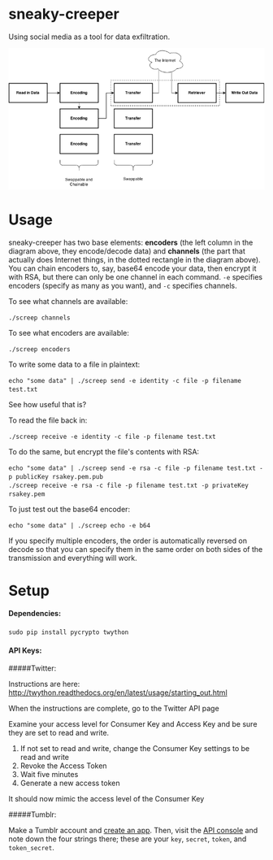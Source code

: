 # sneaky-creeper
Using social media as a tool for data exfiltration.

![diagram](sneaky_creeper_diagram.png)

Usage
=====

sneaky-creeper has two base elements: **encoders** (the left column in the diagram above, they encode/decode data) and **channels** (the part that actually does Internet things, in the dotted rectangle in the diagram above). You can chain encoders to, say, base64 encode your data, then encrypt it with RSA, but there can only be one channel in each command. `-e` specifies encoders (specify as many as you want), and `-c` specifies channels.

To see what channels are available:

`./screep channels`

To see what encoders are available:

`./screep encoders`

To write some data to a file in plaintext:

`echo "some data" | ./screep send -e identity -c file -p filename test.txt`

See how useful that is?

To read the file back in:

`./screep receive -e identity -c file -p filename test.txt`

To do the same, but encrypt the file's contents with RSA:

`echo "some data" | ./screep send -e rsa -c file -p filename test.txt -p publicKey rsakey.pem.pub`  
`./screep receive -e rsa -c file -p filename test.txt -p privateKey rsakey.pem`

To just test out the base64 encoder:

`echo "some data" | ./screep echo -e b64`

If you specify multiple encoders, the order is automatically reversed on decode so that you can specify them in the same order on both sides of the transmission and everything will work.


Setup
=====

#### Dependencies:

`sudo pip install pycrypto twython`

#### API Keys:

#####Twitter:

Instructions are here: http://twython.readthedocs.org/en/latest/usage/starting_out.html

When the instructions are complete, go to the Twitter API page

Examine your access level for Consumer Key and Access Key and be sure they are set to read and write.

1. If not set to read and write, change the Consumer Key settings to be read and write
2. Revoke the Access Token
3. Wait five minutes
4. Generate a new access token

It should now mimic the access level of the Consumer Key

#####Tumblr:

Make a Tumblr account and [create an app](https://www.tumblr.com/oauth/apps). Then, visit the [API console](https://api.tumblr.com/console/calls/user/info) and note down the four strings there; these are your `key`, `secret`, `token`, and `token_secret`.
